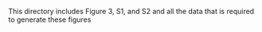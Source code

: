 This directory includes Figure 3, S1, and S2 and all the data that is required to generate these figures
